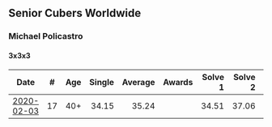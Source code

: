 ## Senior Cubers Worldwide
### Michael Policastro

#### 3x3x3

| Date | # | Age | Single | Average | Awards | Solve 1 | Solve 2 | Solve 3 | Video |
| :--: | :--: | :--: | --: | --: | :--: | --: | --: | --: | :-- |
| [2020-02-03](../3x3x3/2020-02-03.md) | 17 | 40+ | 34.15 | 35.24 |  | 34.51 | 37.06 | 34.15 | [Link](https://www.facebook.com/100008831955388/videos/2261201300850913/) |

